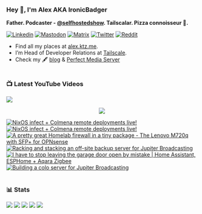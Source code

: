 ### Hey 👋, I'm Alex AKA IronicBadger

**Father. Podcaster - [@selfhostedshow](https://selfhosted.show/). Tailscalar. Pizza connoisseur 🍕.**

[![Linkedin](https://img.shields.io/badge/LinkedIn-0077B5?style=for-the-badge&logo=linkedin&logoColor=white)](https://www.linkedin.com/in/alex-kretzschmar)
[![Mastodon](https://img.shields.io/badge/-MASTODON-%232B90D9?style=for-the-badge&logo=mastodon&logoColor=white)](https://techhub.social/@ironicbadger)
[![Matrix](https://img.shields.io/badge/matrix-000000?style=for-the-badge&logo=Matrix&logoColor=white)](https://matrix.to/#/#self-hosted:matrix.org)
[![Twitter](https://img.shields.io/badge/Twitter-1DA1F2?style=for-the-badge&logo=twitter&logoColor=white)](https://twitter.com/IronicBadger)
[![Reddit](https://img.shields.io/badge/Reddit-FF4500?style=for-the-badge&logo=reddit&logoColor=white)](https://www.reddit.com/user/Ironicbadger)

- Find all my places at [alex.ktz.me](https://alex.ktz.me).
- I’m Head of Developer Relations at [Tailscale](https://tailscale.com/).
- Check my 🖋 [blog](http://blog.ktz.me/) & [Perfect Media Server](https://perfectmediaserver.com/)

#

### 📺  Latest YouTube Videos
[<img src="https://custom-icon-badges.demolab.com/badge/-Subscribe%20For%20More-red?style=for-the-badge&logo=video&logoColor=white"/>](https://www.youtube.com/c/ktzsystems?sub_confirmation=1)

 <p align="center">
 <img src="https://user-images.githubusercontent.com/45159366/231567398-e4420e3d-2b98-4769-9243-b6d14aa2c1ef.png">
</p>

<!-- BEGIN YOUTUBE-CARDS -->
[![NixOS infect + Colmena remote deployments live!](https://ytcards.demolab.com/?id=h_aLCkhsXPo&title=NixOS+infect+%2B+Colmena+remote+deployments+live%21&lang=en&timestamp=1728222356&background_color=%230d1117&title_color=%23ffffff&stats_color=%23dedede&max_title_lines=1&width=250&border_radius=5 "NixOS infect + Colmena remote deployments live!")](https://www.youtube.com/watch?v=h_aLCkhsXPo)
[![NixOS infect + Colmena remote deployments live!](https://ytcards.demolab.com/?id=H1DvhHrX0qg&title=NixOS+infect+%2B+Colmena+remote+deployments+live%21&lang=en&timestamp=1728215265&background_color=%230d1117&title_color=%23ffffff&stats_color=%23dedede&max_title_lines=1&width=250&border_radius=5 "NixOS infect + Colmena remote deployments live!")](https://www.youtube.com/watch?v=H1DvhHrX0qg)
[![A pretty great Homelab firewall in a tiny package - The Lenovo M720q with SFP+ for OPNsense](https://ytcards.demolab.com/?id=oZeRlcrVSXM&title=A+pretty+great+Homelab+firewall+in+a+tiny+package+-+The+Lenovo+M720q+with+SFP%2B+for+OPNsense&lang=en&timestamp=1727140523&background_color=%230d1117&title_color=%23ffffff&stats_color=%23dedede&max_title_lines=1&width=250&border_radius=5 "A pretty great Homelab firewall in a tiny package - The Lenovo M720q with SFP+ for OPNsense")](https://www.youtube.com/watch?v=oZeRlcrVSXM)
[![Racking and stacking an off-site backup server for Jupiter Broadcasting](https://ytcards.demolab.com/?id=6CZad9Qjfxo&title=Racking+and+stacking+an+off-site+backup+server+for+Jupiter+Broadcasting&lang=en&timestamp=1724884664&background_color=%230d1117&title_color=%23ffffff&stats_color=%23dedede&max_title_lines=1&width=250&border_radius=5 "Racking and stacking an off-site backup server for Jupiter Broadcasting")](https://www.youtube.com/watch?v=6CZad9Qjfxo)
[![I have to stop leaving the garage door open by mistake | Home Assistant, ESPHome + Aqara Zigbee](https://ytcards.demolab.com/?id=zv2E8JKl3_c&title=I+have+to+stop+leaving+the+garage+door+open+by+mistake+%7C+Home+Assistant%2C+ESPHome+%2B+Aqara+Zigbee&lang=en&timestamp=1723859907&background_color=%230d1117&title_color=%23ffffff&stats_color=%23dedede&max_title_lines=1&width=250&border_radius=5 "I have to stop leaving the garage door open by mistake | Home Assistant, ESPHome + Aqara Zigbee")](https://www.youtube.com/watch?v=zv2E8JKl3_c)
[![Building a colo server for Jupiter Broadcasting](https://ytcards.demolab.com/?id=zC_uKX2JSfc&title=Building+a+colo+server+for+Jupiter+Broadcasting&lang=en&timestamp=1723487866&background_color=%230d1117&title_color=%23ffffff&stats_color=%23dedede&max_title_lines=1&width=250&border_radius=5 "Building a colo server for Jupiter Broadcasting")](https://www.youtube.com/watch?v=zC_uKX2JSfc)
<!-- END YOUTUBE-CARDS -->
#

### 📊 Stats
![](https://github-profile-summary-cards.vercel.app/api/cards/profile-details?username=IronicBadger&theme=radical)
![](https://github-profile-summary-cards.vercel.app/api/cards/repos-per-language?username=IronicBadger&theme=radical)
![](https://github-profile-summary-cards.vercel.app/api/cards/most-commit-language?username=IronicBadger&theme=radical)
![](https://github-profile-summary-cards.vercel.app/api/cards/stats?username=IronicBadger&theme=radical)
![](https://github-profile-summary-cards.vercel.app/api/cards/productive-time?username=IronicBadger&theme=radical)

<!-- - 🔭 I’m currently working on ...
- 🌱 I’m currently learning ...
- 👯 I’m looking to collaborate on ...
- 🤔 I’m looking for help with ...
- 💬 Ask me about ... -->
